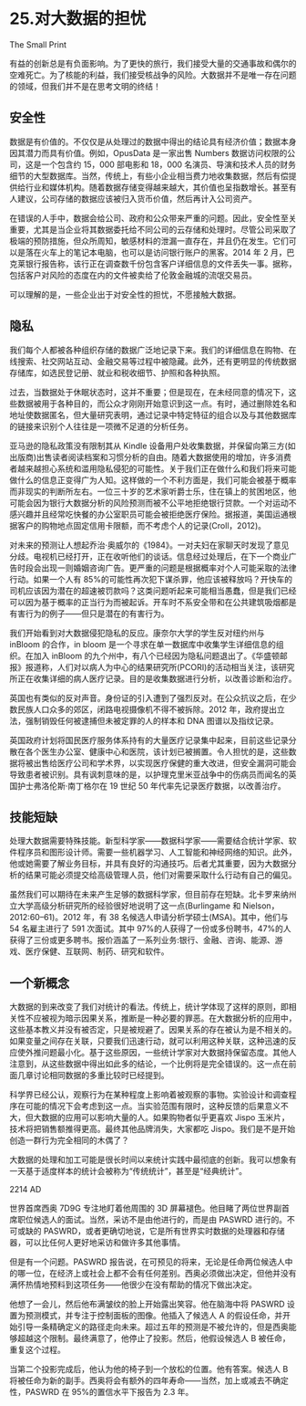 # 25.对大数据的担忧

The Small Print

有益的创新总是有负面影响。为了更快的旅行，我们接受大量的交通事故和偶尔的空难死亡。为了核能的利益，我们接受核战争的风险。大数据并不是唯一存在问题的领域，但我们并不是在思考文明的终结！

## 安全性

数据是有价值的。不仅仅是从处理过的数据中得出的结论具有经济价值；数据本身因其潜力而具有价值。例如，OpusData 是一家出售 Numbers 数据访问权限的公司，这是一个包含约 15，000 部电影和 18，000 名演员、导演和技术人员的财务细节的大型数据库。当然，传统上，有些小企业相当费力地收集数据，然后有偿提供给行业和媒体机构。随着数据存储变得越来越大，其价值也呈指数增长。甚至有人建议，公司存储的数据应该被归入货币价值，然后再计入公司资产。

在错误的人手中，数据会给公司、政府和公众带来严重的问题。因此，安全性至关重要，尤其是当企业将其数据委托给不同公司的云存储和处理时。尽管公司采取了极端的预防措施，但众所周知，敏感材料的泄漏一直存在，并且仍在发生。它们可以是落在火车上的笔记本电脑，也可以是访问银行账户的黑客。2014 年 2 月，巴克莱银行报告称，该行正在调查数千份包含客户详细信息的文件丢失一事。据称，包括客户对风险的态度在内的文件被卖给了伦敦金融城的流氓交易员。

可以理解的是，一些企业出于对安全性的担忧，不愿接触大数据。

## 隐私

我们每个人都被各种组织存储的数据广泛地记录下来。我们的详细信息在购物、在线搜索、社交网站互动、金融交易等过程中被隐藏。此外，还有更明显的传统数据存储库，如选民登记册、就业和税收细节、护照和各种执照。

过去，当数据处于休眠状态时，这并不重要；但是现在，在未经同意的情况下，这些数据被用于各种目的，而公众才刚刚开始意识到这一点。有时，通过删除姓名和地址使数据匿名，但大量研究表明，通过记录中特定特征的组合以及与其他数据库的链接来识别个人往往是一项微不足道的分析任务。

亚马逊的隐私政策没有限制其从 Kindle 设备用户处收集数据，并保留向第三方(如出版商)出售读者阅读档案和习惯分析的自由。随着大数据使用的增加，许多消费者越来越担心系统和滥用隐私侵犯的可能性。关于我们正在做什么和我们将来可能做什么的信息正变得广为人知。这样做的一个不利方面是，我们可能会被基于概率而非现实的判断所左右。一位三十岁的艺术家听爵士乐，住在镇上的贫困地区，他可能会因为银行大数据分析的风险预测而被不公平地拒绝银行贷款。一个对运动不感兴趣并且经常吃快餐的办公室职员可能会被拒绝医疗保险。据报道，美国运通根据客户的购物地点固定信用卡限额，而不考虑个人的记录(Croll，2012)。

对未来的预测让人想起乔治·奥威尔的《1984》。一对夫妇在家聊天时发现了意见分歧。电视机已经打开，正在收听他们的谈话。信息经过处理后，在下一个商业广告时段会出现一则婚姻咨询广告。更严重的问题是根据概率对个人可能采取的法律行动。如果一个人有 85%的可能性再次犯下谋杀罪，他应该被释放吗？开快车的司机应该因为潜在的超速被罚款吗？这类问题听起来可能相当愚蠢，但是我们已经可以因为基于概率的正当行为而被起诉。开车时不系安全带和在公共建筑吸烟都是有害行为的例子——但只是潜在的有害行为。

我们开始看到对大数据侵犯隐私的反应。康奈尔大学的学生反对纽约州与 inBloom 的合作，in bloom 是一个寻求在单一数据库中收集学生详细信息的组织。在加入 inBloom 的九个州中，有八个已经因为隐私问题退出了。《华盛顿邮报》报道称，人们对以病人为中心的结果研究所(PCORI)的活动相当关注，该研究所正在收集详细的病人医疗记录。目的是收集数据进行分析，以改善诊断和治疗。

英国也有类似的反对声音。身份证的引入遭到了强烈反对。在公众抗议之后，在少数民族人口众多的郊区，闭路电视摄像机不得不被拆除。2012 年，政府提出立法，强制销毁任何被逮捕但未被定罪的人的样本和 DNA 图谱以及指纹记录。

英国政府计划将国民医疗服务体系持有的大量医疗记录集中起来，目前这些记录分散在各个医生办公室、健康中心和医院，该计划已被搁置。令人担忧的是，这些数据将被出售给医疗公司和学术界，以实现医疗保健的重大改进，但安全漏洞可能会导致患者被识别。具有讽刺意味的是，以护理克里米亚战争中的伤病员而闻名的英国护士弗洛伦斯·南丁格尔在 19 世纪 50 年代率先记录医疗数据，以改善治疗。

## 技能短缺

处理大数据需要特殊技能。新型科学家——数据科学家——需要结合统计学家、软件程序员和图形设计师。需要一些机器学习、人工智能和神经网络的知识。此外，他或她需要了解业务目标，并具有良好的沟通技巧。后者尤其重要，因为大数据分析的结果可能必须提交给高级管理人员，他们对需要采取什么行动有自己的偏见。

虽然我们可以期待在未来产生足够的数据科学家，但目前存在短缺。北卡罗来纳州立大学高级分析研究所的经验很好地说明了这一点(Burlingame 和 Nielson，2012:60–61)。2012 年，有 38 名候选人申请分析学硕士(MSA)。其中，他们与 54 名雇主进行了 591 次面试。其中 97%的人获得了一份或多份聘书，47%的人获得了三份或更多聘书。报价涵盖了一系列业务:银行、金融、咨询、能源、游戏、医疗保健、互联网、制药、研究和软件。

## 一个新概念

大数据的到来改变了我们对统计的看法。传统上，统计学体现了这样的原则，即相关性不应被视为暗示因果关系，推断是一种必要的罪恶。在大数据分析的应用中，这些基本教义并没有被否定，只是被规避了。因果关系的存在被认为是不相关的。如果变量之间存在关联，只要我们迅速行动，就可以利用这种关联，这种迅速的反应使外推问题最小化。基于这些原因，一些统计学家对大数据持保留态度。其他人注意到，从这些数据中得出如此多的结论，一个比例将是完全错误的。这一点在前面几章讨论相同数据的多重比较时已经提到。

科学界已经公认，观察行为在某种程度上影响着被观察的事物。实验设计和调查程序在可能的情况下会考虑到这一点。当实验范围有限时，这种反馈的后果意义不大，但大数据的应用可以影响大量的人。如果购物者似乎更喜欢 Jispo 玉米片，技术将把销售额推得更高。最终其他品牌消失，大家都吃 Jispo。我们是不是开始创造一群行为完全相同的木偶了？

大数据的处理和加工可能是很长时间以来统计实践中最彻底的创新。我可以想象有一天基于适度样本的统计会被称为“传统统计”，甚至是“经典统计”。

2214 AD

世界首席西奥 7D9G 专注地盯着他周围的 3D 屏幕褪色。他目睹了两位世界副首席职位候选人的面试。当然，采访不是由他进行的，而是由 PASWRD 进行的。不可或缺的 PASWRD，或者更确切地说，它是所有世界实时数据的处理器和存储器，可以比任何人更好地采访和做许多其他事情。

但是有一个问题。PASWRD 报告说，在可预见的将来，无论是任命两位候选人中的哪一位，在经济上或社会上都不会有任何差别。西奥必须做出决定，但他并没有满怀热情地预料到这项任务——他很少在没有帮助的情况下做出决定。

他想了一会儿，然后他布满皱纹的脸上开始露出笑容。他在脑海中将 PASWRD 设置为预测模式，并专注于控制面板的图像。他插入了候选人 A 的假设任命，并开始引导一条精确定义的路径走向未来。超过五年的预测是不被允许的，但是西奥能够超越这个限制。最终满意了，他停止了投影。然后，他假设候选人 B 被任命，重复这个过程。

当第二个投影完成后，他认为他的椅子到一个放松的位置。他有答案。候选人 B 将被任命为新的副手。西奥将会有额外的四年寿命——当然，加上或减去不确定性，PASWRD 在 95%的置信水平下报告为 2.3 年。